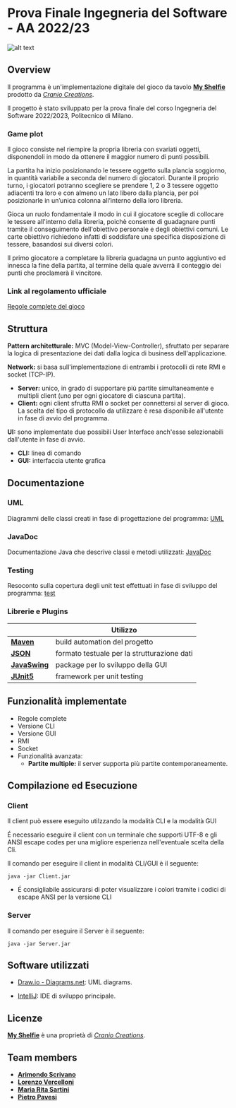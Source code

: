 # Prova Finale Ingegneria del Software - AA 2022/23
![alt text](https://github.com/ArimondoScrivano/ing-sw-2023-scrivano-vercelloni-pavesi-sartini/assets/126161280/88a84b55-0265-4f46-b7f6-b2b309d1a73f)

## Overview
Il programma è un'implementazione digitale del gioco da tavolo [**My Shelfie**] prodotto da [_Cranio Creations_].

Il progetto è stato sviluppato per la prova finale del corso Ingegneria del Software 2022/2023, Politecnico di Milano.

### Game plot
Il gioco consiste nel riempire la propria libreria con svariati oggetti, disponendoli in modo da ottenere il maggior numero di punti possibili.

La partita ha inizio posizionando le tessere oggetto sulla plancia soggiorno, in quantità variabile a seconda del numero di giocatori.
Durante il proprio turno, i giocatori potranno scegliere se prendere 1, 2 o 3 tessere oggetto adiacenti tra loro e con almeno un lato libero dalla plancia, per poi posizionarle in un’unica colonna all’interno della loro libreria.

Gioca un ruolo fondamentale il modo in cui il giocatore sceglie di collocare le tessere all'interno della libreria, poichè consente di guadagnare punti tramite il conseguimento dell'obiettivo personale e degli obiettivi comuni. Le carte obiettivo richiedono infatti di soddisfare una specifica disposizione di tessere, basandosi sui diversi colori.

Il primo giocatore a completare la libreria guadagna un punto aggiuntivo ed innesca la fine della partita, al termine della quale avverrà il conteggio dei punti che proclamerà il vincitore.

### Link al regolamento ufficiale
[Regole complete del gioco](https://www.craniocreations.it/storage/media/product_downloads/79/1010/Rulebook_ITA_My-Shelfie.pdf)


## Struttura
**Pattern architetturale:** MVC (Model-View-Controller), sfruttato per separare la logica di presentazione dei dati dalla logica di business dell'applicazione.

**Network:** si basa sull'implementazione di entrambi i protocolli di rete RMI e socket (TCP-IP).
- __Server:__ unico, in grado di supportare più partite simultaneamente e multipli client (uno per ogni giocatore di ciascuna partita).
- __Client:__ ogni client sfrutta RMI o socket per connettersi al server di gioco. La scelta del tipo di protocollo da utilizzare è resa disponibile all'utente in fase di avvio del programma.

**UI:** sono implementate due possibili User Interface anch'esse selezionabili dall'utente in fase di avvio.
- __CLI:__ linea di comando
- __GUI:__ interfaccia utente grafica


## Documentazione

### UML
Diagrammi delle classi creati in fase di progettazione del programma: [UML](https://github.com/ArimondoScrivano/ing-sw-2023-scrivano-vercelloni-pavesi-sartini/tree/main/deliveries/HighLevel_UML_Diagram.png)

### JavaDoc
Documentazione Java che descrive classi e metodi utilizzati: [JavaDoc](https://github.com/ArimondoScrivano/ing-sw-2023-scrivano-vercelloni-pavesi-sartini/tree/main/deliveries/javaDoc)

### Testing
Resoconto sulla copertura degli unit test effettuati in fase di sviluppo del programma: [test](https://github.com/ArimondoScrivano/ing-sw-2023-scrivano-vercelloni-pavesi-sartini/tree/main/src/test)

### Librerie e Plugins
|                 | Utilizzo |
| --------------- | ----------- |
|[__Maven__](https://maven.apache.org/)| build automation del progetto |
|[__JSON__](https://json.org/json-it.html)| formato testuale per la strutturazione dati |
|[__JavaSwing__](https://docs.oracle.com/javase/8/docs/api/javax/swing/package-summary.html)| package per lo sviluppo della GUI|
|[__JUnit5__](https://junit.org/junit5/)| framework per unit testing |


## Funzionalità implementate
- Regole complete
- Versione CLI
- Versione GUI
- RMI
- Socket
- Funzionalità avanzata:
    - __Partite multiple:__ il server supporta più partite contemporaneamente.


## Compilazione ed Esecuzione

### Client

Il client può essere eseguito utilzzando la modalità CLI e la modalità GUI

É necessario eseguire il client con un terminale che supporti UTF-8 e gli ANSI escape codes per una migliore esperienza nell'eventuale scelta della Cli.

Il comando per eseguire il client in modalità CLI/GUI è il seguente:
```shell
java -jar Client.jar
```
* É consigliabile assicurarsi di poter visualizzare i colori tramite i codici di escape ANSI per la versione CLI
### Server
Il comando per eseguire il Server è il seguente:

```shell
java -jar Server.jar
 ```
 
## Software utilizzati
* [Draw.io - Diagrams.net](https://app.diagrams.net/): UML diagrams.

* [IntelliJ](https://www.jetbrains.com/idea/): IDE di sviluppo principale.


## Licenze
[**My Shelfie**] è una proprietà di [_Cranio Creations_].

[_Cranio Creations_]: https://www.craniocreations.it/
[**My Shelfie**]: https://www.craniocreations.it/prodotto/my-shelfie/


## Team members
* [__Arimondo Scrivano__](https://github.com/ArimondoScrivano)
* [__Lorenzo Vercelloni__](https://github.com/LorenzoVercelloni)   
* [__Maria Rita Sartini__](https://github.com/MariaRitaSartini)
* [__Pietro Pavesi__](https://github.com/pvsptr)
